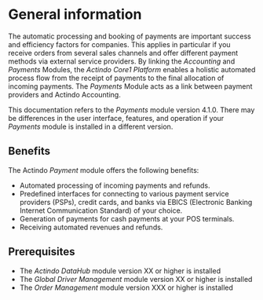 # General information
The automatic processing and booking of payments are important success and efficiency factors for companies. This applies in particular if you receive orders from several sales channels and offer different payment methods via external service providers. By linking the *Accounting* and *Payments* Modules, the *Actindo Core1 Platform* enables a holistic automated process flow from the receipt of payments to the final allocation of incoming payments. The *Payments* Module acts as a link between payment providers and Actindo Accounting.      


This documentation refers to the *Payments* module version 4.1.0. There may be differences in the user interface, features, and operation if your *Payments* module is installed in a different version.



## Benefits
The Actindo *Payment* module offers the following benefits:
- Automated processing of incoming payments and refunds.
- Predefined interfaces for connecting to various payment service providers (PSPs), credit cards, and banks via EBICS (Electronic Banking Internet Communication Standard) of your choice.
- Generation of payments for cash payments at your POS terminals.
- Receiving automated revenues and refunds. 


## Prerequisites
- The *Actindo DataHub* module version XX or higher is installed
- The *Global Driver Management* module version XX or higher is installed
- The *Order Management* module version XXX or higher is installed
